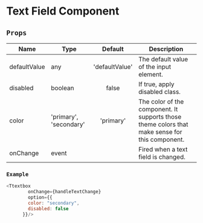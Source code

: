 
# Text Field Component

## `Props`

| Name        | Type |Default           | Description  |
| ------------- |---|:-------------:| -----|
| defaultValue | any | 'defaultValue' |  The default value of the input element. |
| disabled | boolean | false | If true, apply disabled class. |
| color | 'primary', 'secondary' |'primary' | The color of the component. It supports those theme colors that make sense for this component.|
| onChange | event | | Fired when a text field is changed. |

### `Example`

```javascript
<Ttextbox
        onChange={handleTextChange}
        option={{
        color: "secondary",
        disabled: false
      }}/>

```
